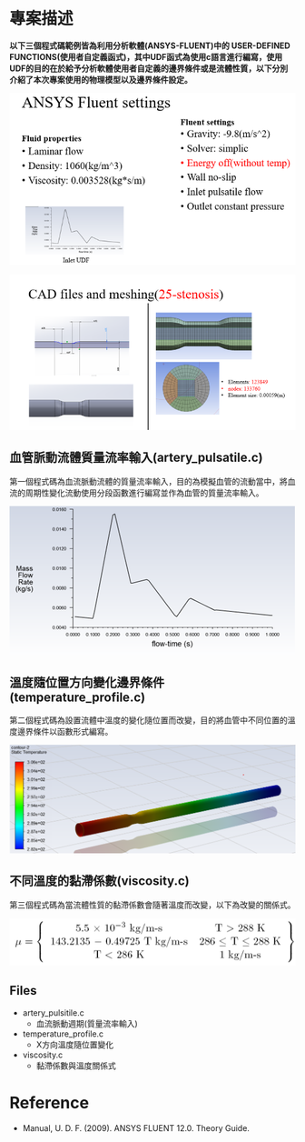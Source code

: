 # 專案描述
**以下三個程式碼範例皆為利用分析軟體(ANSYS-FLUENT)中的 USER-DEFINED FUNCTIONS(使用者自定義函式)，其中UDF函式為使用c語言進行編寫，使用UDF的目的在於給予分析軟體使用者自定義的邊界條件或是流體性質，以下分別介紹了本次專案使用的物理模型以及邊界條件設定。**

![image](https://github.com/HaoWeiChu/ANSYS_FLUENT_UDF/blob/main/Ansys_fluent_settings.png)


![image](https://github.com/HaoWeiChu/ANSYS_FLUENT_UDF/blob/main/Artery_Geometry_Profile.png)

## 血管脈動流體質量流率輸入(artery_pulsatile.c)
第一個程式碼為血流脈動流體的質量流率輸入，目的為模擬血管的流動當中，將血流的周期性變化流動使用分段函數進行編寫並作為血管的質量流率輸入。

![image](https://github.com/HaoWeiChu/ANSYS_FLUENT_UDF/blob/main/Artery_Pulsatile%20flow/pulsatile_flow.png)

## 溫度隨位置方向變化邊界條件(temperature_profile.c)
第二個程式碼為設置流體中溫度的變化隨位置而改變，目的將血管中不同位置的溫度邊界條件以函數形式編寫。

![image](https://github.com/HaoWeiChu/ANSYS_FLUENT_UDF/blob/main/Temperature_profile/static_temperature_distribution.png)

## 不同溫度的黏滯係數(viscosity.c)
第三個程式碼為當流體性質的黏滯係數會隨著溫度而改變，以下為改變的關係式。

![image](https://github.com/HaoWeiChu/ANSYS_FLUENT_UDF/blob/main/Viscosity/temp_dependent_viscosity.png)



## Files
* artery_pulsitile.c
  * 血流脈動週期(質量流率輸入)
* temperature_profile.c
  * X方向溫度隨位置變化
* viscosity.c
  * 黏滯係數與溫度關係式

# Reference
* Manual, U. D. F. (2009). ANSYS FLUENT 12.0. Theory Guide.
